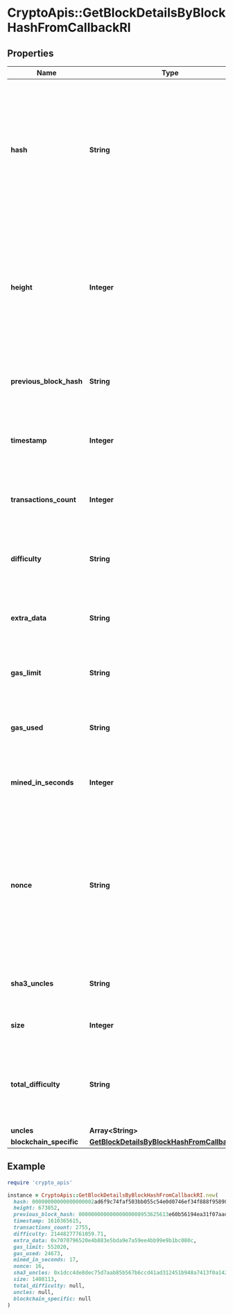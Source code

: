 # CryptoApis::GetBlockDetailsByBlockHashFromCallbackRI

## Properties

| Name | Type | Description | Notes |
| ---- | ---- | ----------- | ----- |
| **hash** | **String** | Represents the hash of the block, which is its unique identifier. It represents a cryptographic digital fingerprint made by hashing the block header twice through the SHA256 algorithm. |  |
| **height** | **Integer** | Represents the number of blocks in the blockchain preceding this specific block. Block numbers have no gaps. A blockchain usually starts with block 0 called the \&quot;Genesis block\&quot;. |  |
| **previous_block_hash** | **String** | Represents the hash of the previous block, also known as the parent block. |  |
| **timestamp** | **Integer** | Defines the exact date/time when this block was mined in Unix Timestamp. |  |
| **transactions_count** | **Integer** | Represents the total number of all transactions as part of this block. |  |
| **difficulty** | **String** | Represents a mathematical value of how hard it is to find a valid hash for this block. |  |
| **extra_data** | **String** | Represents any data that can be included by the miner in the block. |  |
| **gas_limit** | **String** | Represents the amount of gas used by this specific transaction alone. |  |
| **gas_used** | **String** | Represents the exact unit of gas that was used for the transaction. |  |
| **mined_in_seconds** | **Integer** | Specifies the amount of time required for the block to be mined in seconds. |  |
| **nonce** | **String** | Represents the sequential running number for an address, starting from 0 for the first transaction. E.g., if the nonce of a transaction is 10, it would be the 11th transaction sent from the sender&#39;s address. |  |
| **sha3_uncles** | **String** | Defines the combined hash of all uncles for a given parent. |  |
| **size** | **Integer** | Represents the total size of the block in Bytes. |  |
| **total_difficulty** | **String** | Defines the total difficulty of the chain until this block, i.e. how difficult it is for a specific miner to mine a new block. |  |
| **uncles** | **Array&lt;String&gt;** |  |  |
| **blockchain_specific** | [**GetBlockDetailsByBlockHashFromCallbackRIBS**](GetBlockDetailsByBlockHashFromCallbackRIBS.md) |  |  |

## Example

```ruby
require 'crypto_apis'

instance = CryptoApis::GetBlockDetailsByBlockHashFromCallbackRI.new(
  hash: 00000000000000000002ad6f9c74faf503bb055c54e0d0746ef34f888f95890f,
  height: 673852,
  previous_block_hash: 00000000000000000008953625613e60b56194ea31f07aad43c7505fbddce77f,
  timestamp: 1610365615,
  transactions_count: 2755,
  difficulty: 21448277761059.71,
  extra_data: 0x7070796520e4b883e5bda9e7a59ee4bb99e9b1bc080c,
  gas_limit: 552020,
  gas_used: 24673,
  mined_in_seconds: 17,
  nonce: 16,
  sha3_uncles: 0x1dcc4de8dec75d7aab85b567b6ccd41ad312451b948a7413f0a142fd40d49347,
  size: 1408113,
  total_difficulty: null,
  uncles: null,
  blockchain_specific: null
)
```


